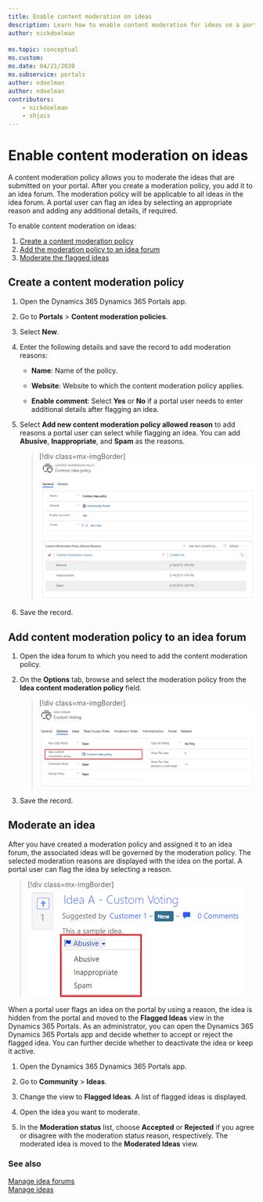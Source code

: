 ```yaml
---
title: Enable content moderation on ideas
description: Learn how to enable content moderation for ideas on a portal.
author: nickdoelman

ms.topic: conceptual
ms.custom: 
ms.date: 04/21/2020
ms.subservice: portals
author: ndoelman
author: ndoelman
contributors:
    - nickdoelman
    - shjais
---
```


# Enable content moderation on ideas

A content moderation policy allows you to moderate the ideas that are submitted on your portal. After you create a moderation policy, you add it to an idea forum. The moderation policy will be applicable to all ideas in the idea forum. A portal user can flag an idea by selecting an appropriate reason and adding any additional details, if required. 

To enable content moderation on ideas:

1.	[Create a content moderation policy](#create-a-content-moderation-policy)
2.	[Add the moderation policy to an idea forum](#add-content-moderation-policy-to-an-idea-forum)
3.	[Moderate the flagged ideas](#moderate-an-idea)

## Create a content moderation policy

1.	Open the Dynamics 365 Dynamics 365 Portals app.

2.	Go to **Portals** > **Content moderation policies**.

3.	Select **New**.

4.	Enter the following details and save the record to add moderation reasons:

    - **Name**: Name of the policy.

    - **Website**: Website to which the content moderation policy applies.

    - **Enable comment**: Select **Yes** or **No** if a portal user needs to enter additional details after flagging an idea.

5.	Select **Add new content moderation policy allowed reason** to add reasons a portal user can select while flagging an idea. You can add **Abusive**, **Inappropriate**, and **Spam** as the reasons.

    > [!div class=mx-imgBorder]
    > ![Create a content moderation policy.](media/idea-policy.png "Create a content moderation policy")

6.	Save the record.

## Add content moderation policy to an idea forum

1.	Open the idea forum to which you need to add the content moderation policy.

2.	On the **Options** tab, browse and select the moderation policy from the **Idea content moderation policy** field.

    > [!div class=mx-imgBorder]
    > ![Add content moderation policy to an idea forum.](media/add-idea-policy.png "Add content moderation policy to an idea forum")

3.	Save the record.

## Moderate an idea

After you have created a moderation policy and assigned it to an idea forum, the associated ideas will be governed by the moderation policy. The selected moderation reasons are displayed with the idea on the portal. A portal user can flag the idea by selecting a reason. 

> [!div class=mx-imgBorder]
> ![Moderate an idea.](media/moderate-idea.png "Moderate an idea")

When a portal user flags an idea on the portal by using a reason, the idea is hidden from the portal and moved to the **Flagged Ideas** view in the Dynamics 365 Portals. As an administrator, you can open the Dynamics 365 Dynamics 365 Portals app and decide whether to accept or reject the flagged idea. You can further decide whether to deactivate the idea or keep it active.

1.	Open the Dynamics 365 Dynamics 365 Portals app.

2.	Go to **Community** > **Ideas**.

3.	Change the view to **Flagged Ideas**. A list of flagged ideas is displayed.

4.	Open the idea you want to moderate.

5.	In the **Moderation status** list, choose **Accepted** or **Rejected** if you agree or disagree with the moderation status reason, respectively. The moderated idea is moved to the **Moderated Ideas** view.

### See also

[Manage idea forums](crowdsource-ideas.md#manage-idea-forums)<br>
[Manage ideas](crowdsource-ideas.md#manage-ideas-in-a-portal)
